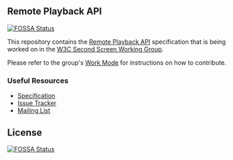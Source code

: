 ## Remote Playback API
[![FOSSA Status](https://app.fossa.com/api/projects/git%2Bgithub.com%2Fguidomodarelli%2Fremote-playback.svg?type=shield)](https://app.fossa.com/projects/git%2Bgithub.com%2Fguidomodarelli%2Fremote-playback?ref=badge_shield)


This repository contains the
[Remote Playback API](https://w3c.github.io/remote-playback/)
specification that is being worked on in the
[W3C Second Screen Working Group](http://www.w3.org/2014/secondscreen/).

Please refer to the group's [Work Mode](https://www.w3.org/wiki/Second_Screen/Work_Mode)
for instructions on how to contribute.

### Useful Resources

* [Specification](https://w3c.github.io/remote-playback/)
* [Issue Tracker](https://github.com/w3c/remote-playback/issues)
* [Mailing List](http://lists.w3.org/Archives/Public/public-secondscreen/)


## License
[![FOSSA Status](https://app.fossa.com/api/projects/git%2Bgithub.com%2Fguidomodarelli%2Fremote-playback.svg?type=large)](https://app.fossa.com/projects/git%2Bgithub.com%2Fguidomodarelli%2Fremote-playback?ref=badge_large)